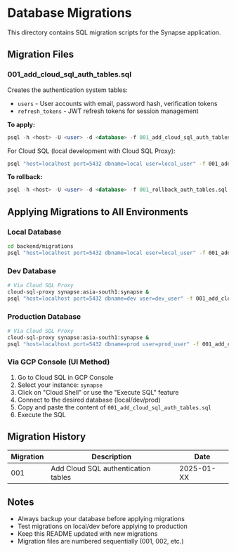 # Database Migrations

This directory contains SQL migration scripts for the Synapse application.

## Migration Files

### 001_add_cloud_sql_auth_tables.sql
Creates the authentication system tables:
- `users` - User accounts with email, password hash, verification tokens
- `refresh_tokens` - JWT refresh tokens for session management

**To apply:**
```sql
psql -h <host> -U <user> -d <database> -f 001_add_cloud_sql_auth_tables.sql
```

For Cloud SQL (local development with Cloud SQL Proxy):
```bash
psql "host=localhost port=5432 dbname=local user=local_user" -f 001_add_cloud_sql_auth_tables.sql
```

**To rollback:**
```sql
psql -h <host> -U <user> -d <database> -f 001_rollback_auth_tables.sql
```

## Applying Migrations to All Environments

### Local Database
```bash
cd backend/migrations
psql "host=localhost port=5432 dbname=local user=local_user" -f 001_add_cloud_sql_auth_tables.sql
```

### Dev Database
```bash
# Via Cloud SQL Proxy
cloud-sql-proxy synapse:asia-south1:synapse &
psql "host=localhost port=5432 dbname=dev user=dev_user" -f 001_add_cloud_sql_auth_tables.sql
```

### Production Database
```bash
# Via Cloud SQL Proxy
cloud-sql-proxy synapse:asia-south1:synapse &
psql "host=localhost port=5432 dbname=prod user=prod_user" -f 001_add_cloud_sql_auth_tables.sql
```

### Via GCP Console (UI Method)

1. Go to Cloud SQL in GCP Console
2. Select your instance: `synapse`
3. Click on "Cloud Shell" or use the "Execute SQL" feature
4. Connect to the desired database (local/dev/prod)
5. Copy and paste the content of `001_add_cloud_sql_auth_tables.sql`
6. Execute the SQL

## Migration History

| Migration | Description | Date |
|-----------|-------------|------|
| 001 | Add Cloud SQL authentication tables | 2025-01-XX |

## Notes

- Always backup your database before applying migrations
- Test migrations on local/dev before applying to production
- Keep this README updated with new migrations
- Migration files are numbered sequentially (001, 002, etc.)
